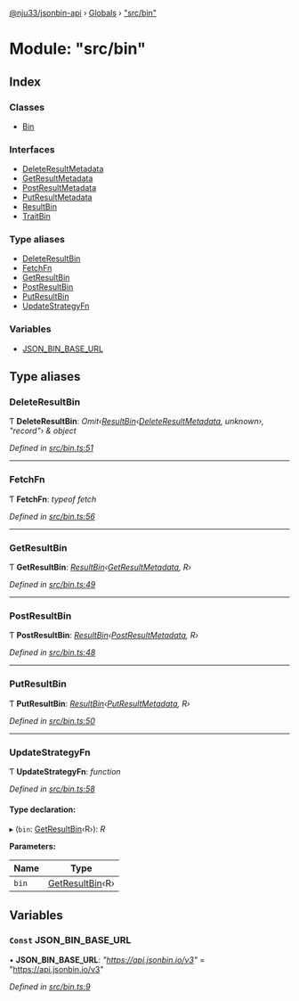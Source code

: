 [@nju33/jsonbin-api](../README.md) › [Globals](../globals.md) › ["src/bin"](_src_bin_.md)

# Module: "src/bin"

## Index

### Classes

* [Bin](../classes/_src_bin_.bin.md)

### Interfaces

* [DeleteResultMetadata](../interfaces/_src_bin_.deleteresultmetadata.md)
* [GetResultMetadata](../interfaces/_src_bin_.getresultmetadata.md)
* [PostResultMetadata](../interfaces/_src_bin_.postresultmetadata.md)
* [PutResultMetadata](../interfaces/_src_bin_.putresultmetadata.md)
* [ResultBin](../interfaces/_src_bin_.resultbin.md)
* [TraitBin](../interfaces/_src_bin_.traitbin.md)

### Type aliases

* [DeleteResultBin](_src_bin_.md#deleteresultbin)
* [FetchFn](_src_bin_.md#fetchfn)
* [GetResultBin](_src_bin_.md#getresultbin)
* [PostResultBin](_src_bin_.md#postresultbin)
* [PutResultBin](_src_bin_.md#putresultbin)
* [UpdateStrategyFn](_src_bin_.md#updatestrategyfn)

### Variables

* [JSON_BIN_BASE_URL](_src_bin_.md#const-json_bin_base_url)

## Type aliases

###  DeleteResultBin

Ƭ **DeleteResultBin**: *Omit‹[ResultBin](../interfaces/_src_bin_.resultbin.md)‹[DeleteResultMetadata](../interfaces/_src_bin_.deleteresultmetadata.md), unknown›, "record"› & object*

*Defined in [src/bin.ts:51](https://github.com/nju33/jsonbin-api/blob/e00ecf8/src/bin.ts#L51)*

___

###  FetchFn

Ƭ **FetchFn**: *typeof fetch*

*Defined in [src/bin.ts:56](https://github.com/nju33/jsonbin-api/blob/e00ecf8/src/bin.ts#L56)*

___

###  GetResultBin

Ƭ **GetResultBin**: *[ResultBin](../interfaces/_src_bin_.resultbin.md)‹[GetResultMetadata](../interfaces/_src_bin_.getresultmetadata.md), R›*

*Defined in [src/bin.ts:49](https://github.com/nju33/jsonbin-api/blob/e00ecf8/src/bin.ts#L49)*

___

###  PostResultBin

Ƭ **PostResultBin**: *[ResultBin](../interfaces/_src_bin_.resultbin.md)‹[PostResultMetadata](../interfaces/_src_bin_.postresultmetadata.md), R›*

*Defined in [src/bin.ts:48](https://github.com/nju33/jsonbin-api/blob/e00ecf8/src/bin.ts#L48)*

___

###  PutResultBin

Ƭ **PutResultBin**: *[ResultBin](../interfaces/_src_bin_.resultbin.md)‹[PutResultMetadata](../interfaces/_src_bin_.putresultmetadata.md), R›*

*Defined in [src/bin.ts:50](https://github.com/nju33/jsonbin-api/blob/e00ecf8/src/bin.ts#L50)*

___

###  UpdateStrategyFn

Ƭ **UpdateStrategyFn**: *function*

*Defined in [src/bin.ts:58](https://github.com/nju33/jsonbin-api/blob/e00ecf8/src/bin.ts#L58)*

#### Type declaration:

▸ (`bin`: [GetResultBin](_src_bin_.md#getresultbin)‹R›): *R*

**Parameters:**

Name | Type |
------ | ------ |
`bin` | [GetResultBin](_src_bin_.md#getresultbin)‹R› |

## Variables

### `Const` JSON_BIN_BASE_URL

• **JSON_BIN_BASE_URL**: *"https://api.jsonbin.io/v3"* = "https://api.jsonbin.io/v3"

*Defined in [src/bin.ts:9](https://github.com/nju33/jsonbin-api/blob/e00ecf8/src/bin.ts#L9)*
